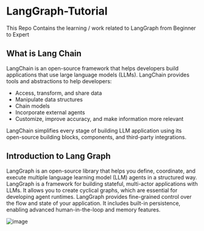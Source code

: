 # LangGraph-Tutorial
This Repo Contains the learning / work related to LangGraph from Beginner to Expert

**What is Lang Chain**
---

LangChain is an open-source framework that helps developers build applications that use large language models (LLMs). LangChain provides tools and abstractions to help developers: 

*   Access, transform, and share data 
*   Manipulate data structures 
*   Chain models
*   Incorporate external agents  
*   Customize, improve accuracy, and make information more relevant  

LangChain simplifies every stage of building LLM application using its open-source building blocks, components, and third-party integrations.


**Introduction to Lang Graph**
---
LangGraph is an open-source library that helps you define, coordinate, and execute multiple language learning model (LLM) agents in a structured way. LangGraph is a framework for building stateful, multi-actor applications with LLMs. It allows you to create cyclical graphs, which are essential for developing agent runtimes. LangGraph provides fine-grained control over the flow and state of your application. It includes built-in persistence, enabling advanced human-in-the-loop and memory features. 

![image](https://github.com/user-attachments/assets/71a792ff-c806-4d7b-bc61-34f0ba377dd7)
